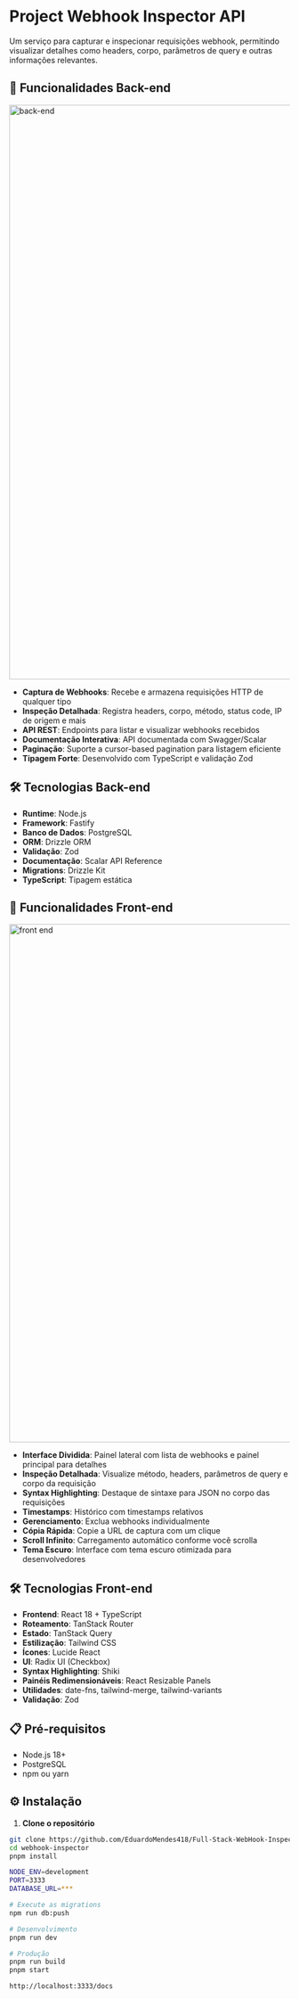 # Project Webhook Inspector API

Um serviço para capturar e inspecionar requisições webhook, permitindo visualizar detalhes como headers, corpo, parâmetros de query e outras informações relevantes.

## 🚀 Funcionalidades Back-end

<img width="1916" height="1031" alt="back-end" src="https://github.com/user-attachments/assets/c9c5a699-4b9c-4223-b48d-04af8e333bed" />

- **Captura de Webhooks**: Recebe e armazena requisições HTTP de qualquer tipo
- **Inspeção Detalhada**: Registra headers, corpo, método, status code, IP de origem e mais
- **API REST**: Endpoints para listar e visualizar webhooks recebidos
- **Documentação Interativa**: API documentada com Swagger/Scalar
- **Paginação**: Suporte a cursor-based pagination para listagem eficiente
- **Tipagem Forte**: Desenvolvido com TypeScript e validação Zod

## 🛠 Tecnologias Back-end

- **Runtime**: Node.js
- **Framework**: Fastify
- **Banco de Dados**: PostgreSQL
- **ORM**: Drizzle ORM
- **Validação**: Zod
- **Documentação**: Scalar API Reference
- **Migrations**: Drizzle Kit
- **TypeScript**: Tipagem estática

## 🚀 Funcionalidades Front-end

<img width="1916" height="930" alt="front end" src="https://github.com/user-attachments/assets/9a9b867d-11c3-430b-b310-be2d3ac92497" />

- **Interface Dividida**: Painel lateral com lista de webhooks e painel principal para detalhes
- **Inspeção Detalhada**: Visualize método, headers, parâmetros de query e corpo da requisição
- **Syntax Highlighting**: Destaque de sintaxe para JSON no corpo das requisições
- **Timestamps**: Histórico com timestamps relativos
- **Gerenciamento**: Exclua webhooks individualmente
- **Cópia Rápida**: Copie a URL de captura com um clique
- **Scroll Infinito**: Carregamento automático conforme você scrolla
- **Tema Escuro**: Interface com tema escuro otimizada para desenvolvedores

## 🛠 Tecnologias Front-end

- **Frontend**: React 18 + TypeScript
- **Roteamento**: TanStack Router
- **Estado**: TanStack Query
- **Estilização**: Tailwind CSS
- **Ícones**: Lucide React
- **UI**: Radix UI (Checkbox)
- **Syntax Highlighting**: Shiki
- **Painéis Redimensionáveis**: React Resizable Panels
- **Utilidades**: date-fns, tailwind-merge, tailwind-variants
- **Validação**: Zod

## 📋 Pré-requisitos

- Node.js 18+
- PostgreSQL
- npm ou yarn

## ⚙️ Instalação

1. **Clone o repositório**

```bash
git clone https://github.com/EduardoMendes418/Full-Stack-WebHook-Inspector-IA.git
cd webhook-inspector
pnpm install

NODE_ENV=development
PORT=3333
DATABASE_URL=***

# Execute as migrations
npm run db:push

# Desenvolvimento
pnpm run dev

# Produção
pnpm run build
pnpm start

http://localhost:3333/docs

```
